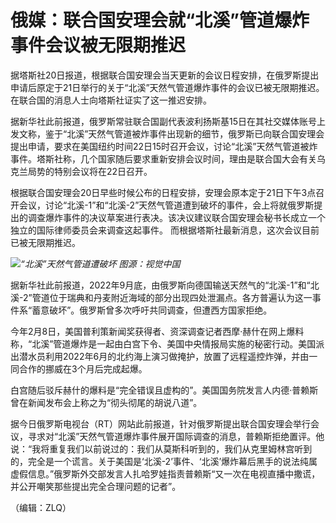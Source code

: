 # 俄媒：联合国安理会就“北溪”管道爆炸事件会议被无限期推迟

据塔斯社20日报道，根据联合国安理会当天更新的会议日程安排，在俄罗斯提出申请后原定于21日举行的关于“北溪”天然气管道爆炸事件的会议已被无限期推迟。在联合国的消息人士向塔斯社证实了这一推迟安排。

据新华社此前报道，俄罗斯常驻联合国副代表波利扬斯基15日在其社交媒体账号上发文称，鉴于“北溪”天然气管道被炸事件出现新的细节，俄罗斯已向联合国安理会提出申请，要求在美国纽约时间22日15时召开会议，讨论“北溪”天然气管道被炸事件。塔斯社称，几个国家随后要求重新安排会议时间，理由是联合国大会有关乌克兰局势的特别会议将在22日召开。

根据联合国安理会20日早些时候公布的日程安排，安理会原本定于21日下午3点召开会议，讨论“北溪-1”和“北溪-2”天然气管道遭到破坏的事件，会上将就俄罗斯提出的调查爆炸事件的决议草案进行表决。该决议建议联合国安理会秘书长成立一个独立的国际律师委员会来调查这起事件。
而根据塔斯社最新消息，这次会议目前已被无限期推迟。

![](https://inews.gtimg.com/news_bt/OyoxykZYVusqtv5MElckXYIEDUr4enyXpDP-US-W6ClFIAA/1000)_“北溪”天然气管道遭破坏 图源：视觉中国_

据新华社此前报道，2022年9月底，由俄罗斯向德国输送天然气的“北溪-1”和“北溪-2”管道位于瑞典和丹麦附近海域的部分出现四处泄漏点。各方普遍认为这一事件系“蓄意破坏”。俄罗斯曾多次呼吁共同调查，但遭西方国家拒绝。

今年2月8日，美国普利策新闻奖获得者、资深调查记者西摩·赫什在网上爆料称，“北溪”管道爆炸是一起由白宫下令、美国中央情报局实施的秘密行动。美国派出潜水员利用2022年6月的北约海上演习做掩护，放置了远程遥控炸弹，并由一同合作的挪威在3个月后完成起爆。

白宫随后驳斥赫什的爆料是“完全错误且虚构的”。美国国务院发言人内德·普赖斯曾在新闻发布会上称之为“彻头彻尾的胡说八道”。

据今日俄罗斯电视台（RT）网站此前报道，针对俄罗斯提出联合国安理会举行会议，寻求对“北溪”天然气管道爆炸事件展开国际调查的消息，普赖斯拒绝置评。他说：“我将重复我们以前说过的：我们从莫斯科听到的，我们从克里姆林宫听到的，完全是一个谎言。关于美国是‘北溪-2’事件、‘北溪’爆炸幕后黑手的说法纯属虚假信息。”俄罗斯外交部发言人扎哈罗娃指责普赖斯“又一次在电视直播中撒谎，并公开嘲笑那些提出完全合理问题的记者”。

（编辑：ZLQ）


